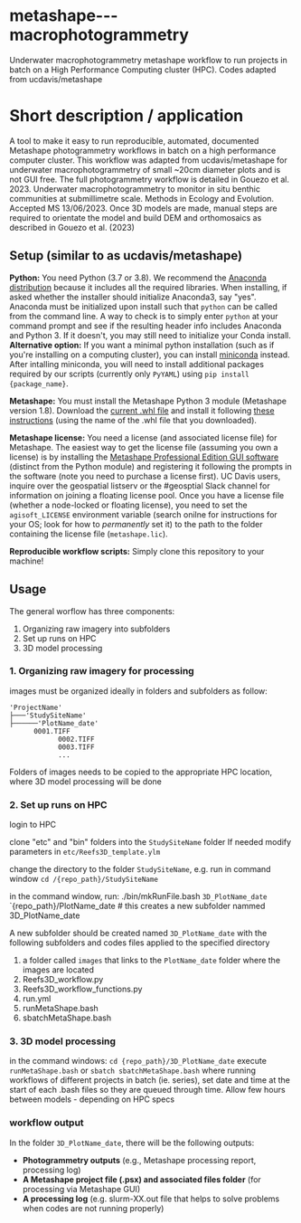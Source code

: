 # metashape---macrophotogrammetry
Underwater macrophotogrammetry metashape workflow to run projects in batch on a High Performance Computing cluster (HPC). Codes adapted from ucdavis/metashape

# Short description / application

A tool to make it easy to run reproducible, automated, documented Metashape photogrammetry workflows in batch on a high performance computer cluster. This workflow was adapted from ucdavis/metashape for underwater macrophotogrammetry of small ~20cm diameter plots and is not GUI free. 
The full photogrammetry workflow is detailed in Gouezo et al. 2023. Underwater macrophotogrammetry to monitor in situ benthic communities at submillimetre scale. Methods in Ecology and Evolution. Accepted MS 13/06/2023. Once 3D models are made, manual steps are required to orientate the model and build DEM and orthomosaics as described in Gouezo et al. (2023)

## Setup (similar to as ucdavis/metashape)

**Python:** You need Python (3.7 or 3.8). We recommend the [Anaconda distribution](https://www.anaconda.com/distribution/) because it includes all the required libraries. When installing, if asked whether the installer should initialize Anaconda3, say "yes". Anaconda must be initialized upon install such that `python` can be called from the command line. A way to check is to simply enter `python` at your command prompt and see if the resulting header info includes Anaconda and Python 3. If it doesn't, you may still need to initialize your Conda install. **Alternative option:** If you want a minimal python installation (such as if you're installing on a computing cluster), you can install [miniconda](https://docs.conda.io/en/latest/miniconda.html) instead. After intalling miniconda, you will need to install additional packages required by our scripts (currently only `PyYAML`) using `pip install {package_name}`.

**Metashape:** You must install the Metashape Python 3 module (Metashape version 1.8). Download the [current .whl file](https://www.agisoft.com/downloads/installer/) and install it following [these instructions](https://agisoft.freshdesk.com/support/solutions/articles/31000148930-how-to-install-metashape-stand-alone-python-module) (using the name of the .whl file that you downloaded).

**Metashape license:** You need a license (and associated license file) for Metashape. The easiest way to get the license file (assuming you own a license) is by installing the [Metashape Professional Edition GUI software](https://www.agisoft.com/downloads/installer/) (distinct from the Python module) and registering it following the prompts in the software (note you need to purchase a license first). UC Davis users, inquire over the geospatial listserv or the #geosptial Slack channel for information on joining a floating license pool. Once you have a license file (whether a node-locked or floating license), you need to set the `agisoft_LICENSE` environment variable (search onilne for instructions for your OS; look for how to *permanently* set it) to the path to the folder containing the license file (`metashape.lic`).

**Reproducible workflow scripts:** Simply clone this repository to your machine!

## Usage

The general worflow has three components:
1. Organizing raw imagery into subfolders
2. Set up runs on HPC
3. 3D model processing

### 1. Organizing raw imagery for processing

images must be organized ideally in folders and subfolders as follow:

```
'ProjectName'
├───'StudySiteName'
├──────'PlotName_date'
      0001.TIFF
			0002.TIFF
			0003.TIFF
			...
```

Folders of images needs to be copied to the appropriate HPC location, where 3D model processing will be done

### 2. Set up runs on HPC

login to HPC

clone "etc" and "bin" folders into the `StudySiteName` folder
If needed modify parameters in `etc/Reefs3D_template.ylm` 

change the directory to the folder `StudySiteName`, e.g. run in command window `cd /{repo_path}/StudySiteName`

in the command window, run:
./bin/mkRunFile.bash `3D_PlotName_date` `{repo_path}/PlotName_date # this creates a new subfolder nammed 3D_PlotName_date

A new subfolder should be created named `3D_PlotName_date` with the following subfolders and codes files applied to the specified directory
1. a folder called `images` that links to the `PlotName_date` folder where the images are located 
2. Reefs3D_workflow.py
3. Reefs3D_workflow_functions.py
4. run.yml
5. runMetaShape.bash
6. sbatchMetaShape.bash

### 3. 3D model processing

in the command windows:
`cd {repo_path}/3D_PlotName_date`
execute `runMetaShape.bash` 
or 
`sbatch sbatchMetaShape.bash` where running workflows of different projects in batch (ie. series), set date and time at the start of each .bash files so they are queued through time. Allow few hours between models - depending on HPC specs

### workflow output

In the folder `3D_PlotName_date`, there will be the following outputs:
- **Photogrammetry outputs** (e.g., Metashape processing report, processing log)
- **A Metashape project file (.psx) and associated files folder** (for processing via Metashape GUI)
- **A processing log** (e.g. slurm-XX.out file that helps to solve problems when codes are not running properly)


